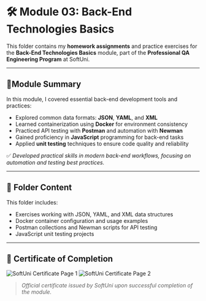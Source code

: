 # 🛠️ Module 03: Back-End Technologies Basics

This folder contains my **homework assignments** and practice exercises for the **Back-End Technologies Basics** module, part of the **Professional QA Engineering Program** at SoftUni.

---

## 📘Module Summary

In this module, I covered essential back-end development tools and practices:

- Explored common data formats: **JSON**, **YAML**, and **XML**
- Learned containerization using **Docker** for environment consistency
- Practiced API testing with **Postman** and automation with **Newman**
- Gained proficiency in **JavaScript** programming for back-end tasks
- Applied **unit testing** techniques to ensure code quality and reliability

✅ *Developed practical skills in modern back-end workflows, focusing on automation and testing best practices.*

---

## 📂 Folder Content

This folder includes:
- Exercises working with JSON, YAML, and XML data structures
- Docker container configuration and usage examples
- Postman collections and Newman scripts for API testing
- JavaScript unit testing projects

---

## 📜 Certificate of Completion

![SoftUni Certificate Page 1](https://github.com/user-attachments/assets/86dc3d28-4fe7-440c-9bb3-6d8366502456)
![SoftUni Certificate Page 2](https://github.com/user-attachments/assets/0c496294-5356-4ec3-8e65-2864fbcdde0d)

> *Official certificate issued by SoftUni upon successful completion of the module.*
